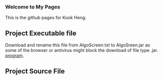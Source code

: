 ### Welcome to My Pages

This is the github pages for Kook Heng.


## Project Executable file
Download and rename this file from AlgoScreen.txt to AlgoSreen.jar as some of the browser or antivirus might block the download of  file type .jar.
[program](https://github.com/ursa37/ursa37.github.io/blob/master/AlgoScreen.txt). 

## Project Source File



